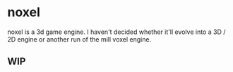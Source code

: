 # noxel
noxel is a 3d game engine. I haven't decided whether it'll evolve into a 3D / 2D engine or another run of the mill voxel engine.


## WIP
